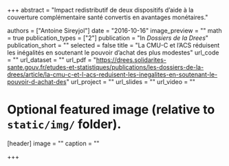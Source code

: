 +++
abstract = "Impact redistributif de deux dispositifs d’aide à la couverture complémentaire santé convertis en avantages monétaires."

authors = ["Antoine Sireyjol"]
date = "2016-10-16"
image_preview = ""
math = true
publication_types = ["2"]
publication = "In *Dossiers de la Drees*"
publication_short = ""
selected = false
title = "La CMU-C et l’ACS réduisent les inégalités en soutenant le pouvoir d’achat des plus modestes"
url_code = ""
url_dataset = ""
url_pdf = "https://drees.solidarites-sante.gouv.fr/etudes-et-statistiques/publications/les-dossiers-de-la-drees/article/la-cmu-c-et-l-acs-reduisent-les-inegalites-en-soutenant-le-pouvoir-d-achat-des"
url_project = ""
url_slides = ""
url_video = ""

# Optional featured image (relative to `static/img/` folder).
[header]
image = ""
caption = ""

+++